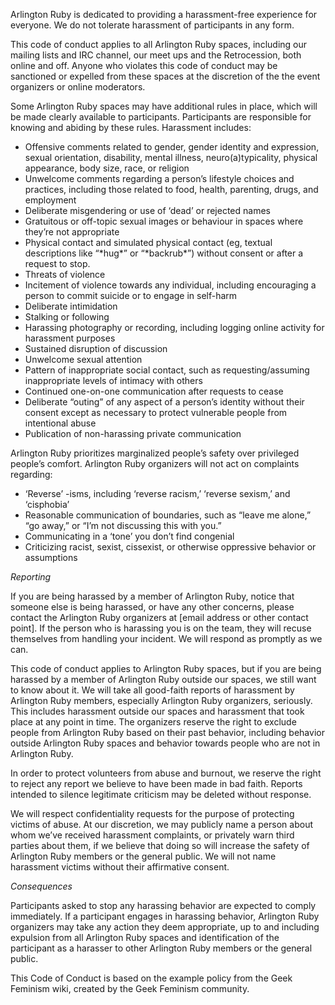 Arlington Ruby is dedicated to providing a harassment-free experience for everyone. We do not tolerate harassment of participants in any form.

This code of conduct applies to all Arlington Ruby spaces, including our mailing lists and IRC channel, our meet ups and the Retrocession, both online and off. Anyone who violates this code of conduct may be sanctioned or expelled from these spaces at the discretion of the the event organizers or online moderators.

Some Arlington Ruby spaces may have additional rules in place, which will be made clearly available to participants. Participants are responsible for knowing and abiding by these rules.
Harassment includes:
<ul>
<li>Offensive comments related to gender, gender identity and expression, sexual orientation, disability, mental illness, neuro(a)typicality, physical appearance, body size, race, or religion</li>
<li>Unwelcome comments regarding a person’s lifestyle choices and practices, including those related to food, health, parenting, drugs, and employment</li>
<li>Deliberate misgendering or use of ‘dead’ or rejected names</li>
<li>Gratuitous or off-topic sexual images or behaviour  in spaces where they’re not appropriate</li>
<li>Physical contact and simulated physical contact (eg, textual descriptions like “*hug*” or “*backrub*”) without consent or after a request to stop.</li>
<li>Threats of violence</li>
<li>Incitement of violence towards any individual, including encouraging a person to commit suicide or to engage in self-harm</li>
<li>Deliberate intimidation</li>
<li>Stalking or following</li>
<li>Harassing photography or recording, including logging online activity for harassment purposes</li>
<li>Sustained disruption of discussion</li>
<li>Unwelcome sexual attention</li>
<li>Pattern of inappropriate social contact, such as requesting/assuming inappropriate levels of intimacy with others</li>
<li>Continued one-on-one communication after requests to cease</li>
<li>Deliberate “outing” of any aspect of a person’s identity without their consent except as necessary to protect vulnerable people from intentional abuse</li>
<li>Publication of non-harassing private communication</li>
</ul>

Arlington Ruby prioritizes marginalized people’s safety over privileged people’s comfort. Arlington Ruby organizers will not act on complaints regarding:
<ul>
<li>‘Reverse’ -isms, including ‘reverse racism,’ ‘reverse sexism,’ and ‘cisphobia’</li>
<li>Reasonable communication of boundaries, such as “leave me alone,” “go away,” or “I’m not discussing this with you.”</li>
<li>Communicating in a ‘tone’ you don’t find congenial</li>
<li>Criticizing racist, sexist, cissexist, or otherwise oppressive behavior or assumptions</li>
</ul>


_Reporting_

If you are being harassed by a member of Arlington Ruby, notice that someone else is being harassed, or have any other concerns, please contact the Arlington Ruby organizers at [email address or other contact point]. If the person who is harassing you is on the team, they will recuse themselves from handling your incident. We will respond as promptly as we can.

This code of conduct applies to Arlington Ruby spaces, but if you are being harassed by a member of Arlington Ruby outside our spaces, we still want to know about it. We will take all good-faith reports of harassment by Arlington Ruby members, especially Arlington Ruby organizers, seriously. This includes harassment outside our spaces and harassment that took place at any point in time. The organizers reserve the right to exclude people from Arlington Ruby based on their past behavior, including behavior outside Arlington Ruby spaces and behavior towards people who are not in Arlington Ruby.

In order to protect volunteers from abuse and burnout, we reserve the right to reject any report we believe to have been made in bad faith. Reports intended to silence legitimate criticism may be deleted without response.

We will respect confidentiality requests for the purpose of protecting victims of abuse. At our discretion, we may publicly name a person about whom we’ve received harassment complaints, or privately warn third parties about them, if we believe that doing so will increase the safety of Arlington Ruby members or the general public. We will not name harassment victims without their affirmative consent.

_Consequences_

Participants asked to stop any harassing behavior are expected to comply immediately.
If a participant engages in harassing behavior, Arlington Ruby organizers may take any action they deem appropriate, up to and including expulsion from all Arlington Ruby spaces and identification of the participant as a harasser to other Arlington Ruby members or the general public.


This Code of Conduct is based on the example policy from the Geek Feminism wiki, created by the Geek Feminism community. 